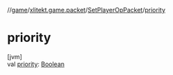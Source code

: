 //[game](../../../index.md)/[xlitekt.game.packet](../index.md)/[SetPlayerOpPacket](index.md)/[priority](priority.md)

# priority

[jvm]\
val [priority](priority.md): [Boolean](https://kotlinlang.org/api/latest/jvm/stdlib/kotlin/-boolean/index.html)
